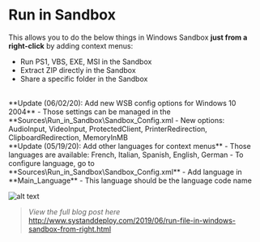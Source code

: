 # Run in Sandbox
This allows you to do the below things in Windows Sandbox **just from a right-click** by adding context menus:
- Run PS1, VBS, EXE, MSI in the Sandbox
- Extract ZIP directly in the Sandbox
- Share a specific folder in the Sandbox
</br>
**Update (06/02/20): Add new WSB config options for Windows 10 2004**
- Those settings can be managed in the **Sources\Run_in_Sandbox\Sandbox_Config.xml
- New options: AudioInput, VideoInput, ProtectedClient, PrinterRedirection, ClipboardRedirection, MemoryInMB
</br>
**Update (05/19/20): Add other languages for context menus**
 - Those languages are available: French, Italian, Spanish, English, German
- To configure language, go to **Sources\Run_in_Sandbox\Sandbox_Config.xml**
- Add language in **Main_Language**
- This language should be the language code name


![alt text](https://github.com/damienvanrobaeys/Run-in-Sandbox/blob/master/run_ps1_preview.gif.gif)

> *View the full blog post here*
http://www.systanddeploy.com/2019/06/run-file-in-windows-sandbox-from-right.html
